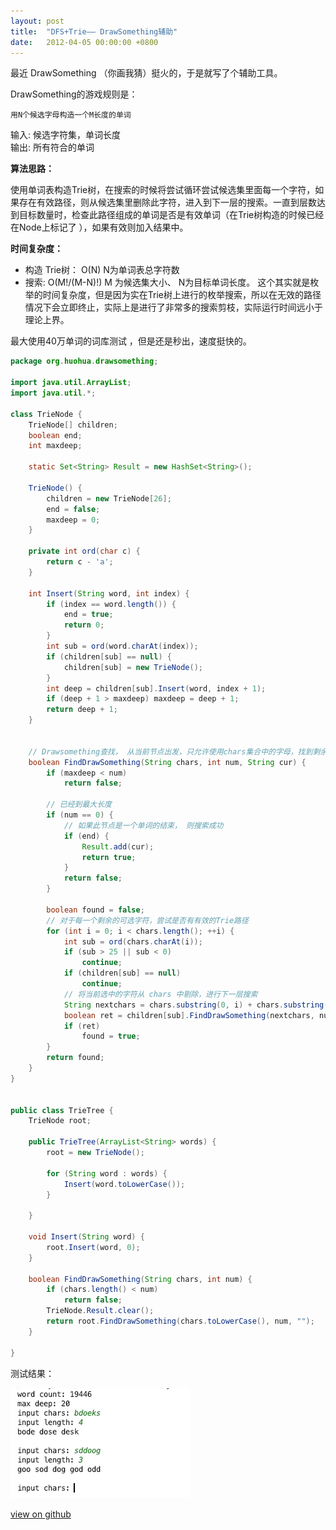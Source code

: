 ```yaml
---
layout: post
title:  "DFS+Trie—— DrawSomething辅助"
date:   2012-04-05 00:00:00 +0800
---
```


最近 DrawSomething （你画我猜）挺火的，于是就写了个辅助工具。

DrawSomething的游戏规则是：

`用N个候选字母构造一个M长度的单词`


输入: 候选字符集，单词长度  
输出: 所有符合的单词

**算法思路：**

使用单词表构造Trie树，在搜索的时候将尝试循环尝试候选集里面每一个字符，如果存在有效路径，则从候选集里删除此字符，进入到下一层的搜索。一直到层数达到目标数量时，检查此路径组成的单词是否是有效单词（在Trie树构造的时候已经在Node上标记了 ），如果有效则加入结果中。

**时间复杂度：**

- 构造 Trie树： O(N) N为单词表总字符数
- 搜索: O(M!/(M-N)!)  M 为候选集大小、 N为目标单词长度。 这个其实就是枚举的时间复杂度，但是因为实在Trie树上进行的枚举搜索，所以在无效的路径情况下会立即终止，实际上是进行了非常多的搜索剪枝，实际运行时间远小于理论上界。




最大使用40万单词的词库测试 ，但是还是秒出，速度挺快的。


```java
package org.huohua.drawsomething;

import java.util.ArrayList;
import java.util.*;

class TrieNode {
    TrieNode[] children;
    boolean end;
    int maxdeep;

    static Set<String> Result = new HashSet<String>();

    TrieNode() {
        children = new TrieNode[26];
        end = false;
        maxdeep = 0;
    }

    private int ord(char c) {
        return c - 'a';
    }

    int Insert(String word, int index) {
        if (index == word.length()) {
            end = true;
            return 0;
        }
        int sub = ord(word.charAt(index));
        if (children[sub] == null) {
            children[sub] = new TrieNode();
        }
        int deep = children[sub].Insert(word, index + 1);
        if (deep + 1 > maxdeep) maxdeep = deep + 1;
        return deep + 1;
    }


    // Drawsomething查找， 从当前节点出发，只允许使用chars集合中的字母，找到剩余num长度的单词。 cur为前面的字符部分
    boolean FindDrawSomething(String chars, int num, String cur) {
        if (maxdeep < num)
            return false;

        // 已经到最大长度
        if (num == 0) {
            // 如果此节点是一个单词的结束， 则搜索成功
            if (end) {
                Result.add(cur);
                return true;
            }
            return false;
        }

        boolean found = false;
        // 对于每一个剩余的可选字符，尝试是否有有效的Trie路径
        for (int i = 0; i < chars.length(); ++i) {
            int sub = ord(chars.charAt(i));
            if (sub > 25 || sub < 0)
                continue;
            if (children[sub] == null)
                continue;
            // 将当前选中的字符从 chars 中剔除，进行下一层搜索
            String nextchars = chars.substring(0, i) + chars.substring(i + 1);
            boolean ret = children[sub].FindDrawSomething(nextchars, num - 1, cur + chars.charAt(i));
            if (ret)
                found = true;
        }
        return found;
    }
}


public class TrieTree {
    TrieNode root;

    public TrieTree(ArrayList<String> words) {
        root = new TrieNode();

        for (String word : words) {
            Insert(word.toLowerCase());
        }

    }

    void Insert(String word) {
        root.Insert(word, 0);
    }

    boolean FindDrawSomething(String chars, int num) {
        if (chars.length() < num)
            return false;
        TrieNode.Result.clear();
        return root.FindDrawSomething(chars.toLowerCase(), num, "");
    }

}

```


测试结果：

![](/assets/img/2012-04-05-dfs-trie-1.png)



[view on github](https://github.com/dingyaguang117/drawsomething-helper)

